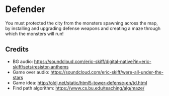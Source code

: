 # Defender

You must protected the city from the monsters spawning across the map, by
installing and upgrading defense weapons and creating a maze through which the
monsters will run!

## Credits

* BG audio: https://soundcloud.com/eric-skiff/digital-native?in=eric-skiff/sets/resistor-anthems
* Game over audio: https://soundcloud.com/eric-skiff/were-all-under-the-stars
* Game idea: http://oldj.net/static/html5-tower-defense-en/td.html
* Find path algorithm: https://www.cs.bu.edu/teaching/alg/maze/